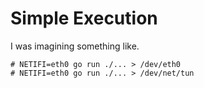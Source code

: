 # Simple Execution

I was imagining something like.


```
# NETIFI=eth0 go run ./... > /dev/eth0
# NETIFI=eth0 go run ./... > /dev/net/tun

```